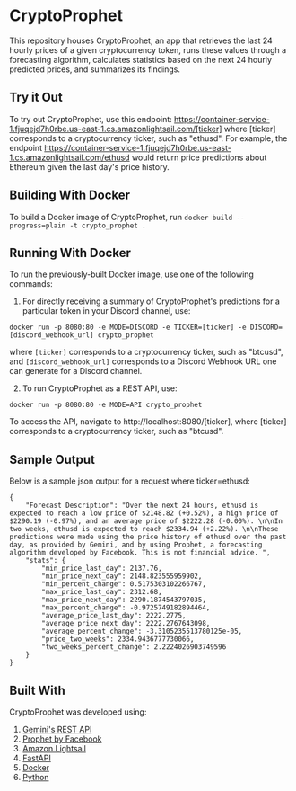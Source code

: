 # CryptoProphet

This repository houses CryptoProphet, an app that retrieves the last 24 hourly prices of a given cryptocurrency token, runs these values through a forecasting algorithm, calculates statistics based on the next 24 hourly predicted prices, and summarizes its findings.

## Try it Out

To try out CryptoProphet, use this endpoint: https://container-service-1.fjuqejd7h0rbe.us-east-1.cs.amazonlightsail.com/[ticker]
where [ticker] corresponds to a cryptocurrency ticker, such as "ethusd". For example, the endpoint https://container-service-1.fjuqejd7h0rbe.us-east-1.cs.amazonlightsail.com/ethusd would return price predictions about Ethereum given the last day's price history.

## Building With Docker

To build a Docker image of CryptoProphet, run `docker build --progress=plain -t crypto_prophet .`

## Running With Docker

To run the previously-built Docker image, use one of the following commands:
1) For directly receiving a summary of CryptoProphet's predictions for a particular token in your Discord channel, use:
```
docker run -p 8080:80 -e MODE=DISCORD -e TICKER=[ticker] -e DISCORD=[discord_webhook_url] crypto_prophet
```
where `[ticker]` corresponds to a cryptocurrency ticker, such as "btcusd", and `[discord_webhook_url]` corresponds to a Discord Webhook URL one can generate for a Discord channel.

2) To run CryptoProphet as a REST API, use:
```
docker run -p 8080:80 -e MODE=API crypto_prophet
```
To access the API, navigate to http://localhost:8080/[ticker], where [ticker] corresponds to a cryptocurrency ticker, such as "btcusd".

## Sample Output

Below is a sample json output for a request where ticker=ethusd:
```
{
    "Forecast Description": "Over the next 24 hours, ethusd is expected to reach a low price of $2148.82 (+0.52%), a high price of $2290.19 (-0.97%), and an average price of $2222.28 (-0.00%). \n\nIn two weeks, ethusd is expected to reach $2334.94 (+2.22%). \n\nThese predictions were made using the price history of ethusd over the past day, as provided by Gemini, and by using Prophet, a forecasting algorithm developed by Facebook. This is not financial advice. ",
    "stats": {
        "min_price_last_day": 2137.76,
        "min_price_next_day": 2148.823555959902,
        "min_percent_change": 0.5175303102266767,
        "max_price_last_day": 2312.68,
        "max_price_next_day": 2290.1874543797035,
        "max_percent_change": -0.9725749182894464,
        "average_price_last_day": 2222.2775,
        "average_price_next_day": 2222.2767643098,
        "average_percent_change": -3.3105235513780125e-05,
        "price_two_weeks": 2334.9436777730066,
        "two_weeks_percent_change": 2.2224026903749596
    }
}
```

## Built With

CryptoProphet was developed using:
1) [Gemini's REST API](https://docs.gemini.com/rest-api/#ticker-v2)
2) [Prophet by Facebook](https://facebook.github.io/prophet/)
3) [Amazon Lightsail](https://lightsail.aws.amazon.com/)
4) [FastAPI](https://fastapi.tiangolo.com/)
5) [Docker](https://www.docker.com/)
6) [Python](https://www.python.org/)
